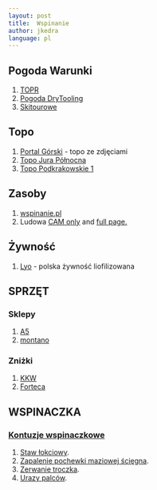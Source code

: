 ```yaml
---
layout: post
title:  Wspinanie
author: jkedra
language: pl
---
```


## Pogoda Warunki

1. [TOPR](http://pogoda.topr.pl)
1. [Pogoda DryTooling](http://drytooling.com.pl/pogoda-w-gorach)
2. [Skitourowe](http://skitourowezakopane.pl/)

## Topo

1. [Portal Górski](http://topo.portalgorski.pl/) - topo ze zdjęciami
2. [Topo Jura Północna](http://topojura.dz.pl/)
3. [Topo Podkrakowskie 1](http://climbing.ovh.org/index.html)

## Zasoby

1. [wspinanie.pl](http://wspinanie.pl/)
2. Ludowa [CAM only](/static/ludowa.html) and
   [full page.](http://www.cwf.pl/kamera-live)

## Żywność

1. [Lyo](https://lyofood.pl/) - polska żywność liofilizowana 

## SPRZĘT

### Sklepy

1. [A5](http://a5.sklep.pl)
2. [montano](http://montano.pl)

### Zniżki

1. [KKW](http://www.kw.krakow.pl/o-klubie/czlonkowskie/znizki.html)
2. [Forteca](https://www.facebook.com/cwforteca/app/352601181451872/)

## WSPINACZKA

### [Kontuzje wspinaczkowe](http://wspinanie.pl/tag/abc-pierwszej-pomocy-przy-kontuzjach/)

1. [Staw łokciowy](http://wspinanie.pl/2011/02/kontuzje-stawu-lokciowego/).
1. [Zapalenie pochewki maziowej ścięgna](http://wspinanie.pl/2011/01/kontuzje-zapalenie-pochewki-maziowej-sciegna/).
2. [Zerwanie troczka](http://wspinanie.pl/2011/03/abc-pierwszej-pomocy-zerwanie-troczka/).
3. [Urazy palców](http://wspinanie.pl/2011/01/najsilniejsze-palce-na-swiecie/).

